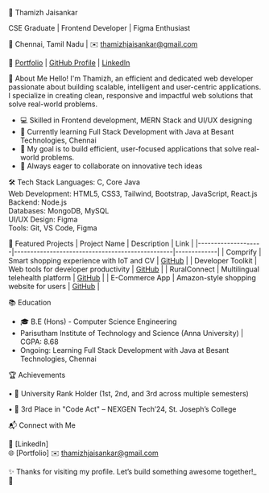 🌟 Thamizh Jaisankar

CSE Graduate | Frontend Developer | Figma Enthusiast 

📍 Chennai, Tamil Nadu | ✉️ thamizhjaisankar@gmail.com  

🔗 [Portfolio](https://portfolio-fawn-beta-24.vercel.app/) | [GitHub Profile](https://github.com/Thamizhjaisankar-git) | [LinkedIn](www.linkedin.com/in/thamizhjaisankar)

👋 About Me
Hello! I'm Thamizh, an efficient and dedicated web developer passionate about building scalable, intelligent and user-centric applications. I specialize in creating clean, responsive and impactful web solutions that solve real-world problems.
- 💻 Skilled in Frontend development, MERN Stack and UI/UX designing
- 🧠 Currently learning Full Stack Development with Java at Besant Technologies, Chennai 
- 🎯 My goal is to build efficient, user-focused applications that solve real-world problems.
- 🔭 Always eager to collaborate on innovative tech ideas

🛠 Tech Stack
	Languages: C, Core Java  
	Web Development: HTML5, CSS3, Tailwind, Bootstrap, JavaScript, React.js  
	Backend: Node.js  
	Databases: MongoDB, MySQL  
	UI/UX Design: Figma  
	Tools: Git, VS Code, Figma  

📌 Featured Projects
| Project Name       | Description                                     | Link        |
|--------------------|-------------------------------------------------|-------------|
| Comprify           | Smart shopping experience with IoT and CV       | [GitHub](#) |
| Developer Toolkit  | Web tools for developer productivity            | [GitHub](#) |
| RuralConnect       | Multilingual telehealth platform                | [GitHub](#) |
| E-Commerce App     | Amazon-style shopping website for users         | [GitHub](#) |
 
📚 Education
- 🎓 B.E (Hons) - Computer Science Engineering 
-  Parisutham Institute of Technology and Science (Anna University) | CGPA: 8.68 
- Ongoing: Learning Full Stack Development with Java at Besant Technologies, Chennai


🏆 Achievements

•	 🥇 University Rank Holder (1st, 2nd, and 3rd across multiple semesters)

•	 🏅 3rd Place in "Code Act" – NEXGEN Tech’24, St. Joseph’s College

📬 Connect with Me

💼 [LinkedIn]  
🌐 [Portfolio] 
✉️ thamizhjaisankar@gmail.com  

✨ Thanks for visiting my profile. Let’s build something awesome together!_ 🚀
